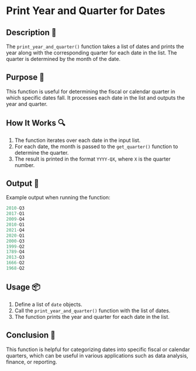 # Print Year and Quarter for Dates

## Description 📝

The `print_year_and_quarter()` function takes a list of dates and prints the year along with the corresponding quarter for each date in the list.
The quarter is determined by the month of the date.

## Purpose 🎯

This function is useful for determining the fiscal or calendar quarter in which specific dates fall.
It processes each date in the list and outputs the year and quarter.

## How It Works 🔍

1. The function iterates over each date in the input list.
2. For each date, the month is passed to the `get_quarter()` function to determine the quarter.
3. The result is printed in the format `YYYY-QX`, where `X` is the quarter number.

## Output 📜

Example output when running the function:

```python
2010-Q3
2017-Q1
2009-Q4
2010-Q1
2021-Q4
2020-Q1
2000-Q3
1999-Q2
1789-Q4
2013-Q3
1666-Q2
1968-Q2
```

## Usage 📦

1. Define a list of `date` objects.
2. Call the `print_year_and_quarter()` function with the list of dates.
3. The function prints the year and quarter for each date in the list.

## Conclusion 🚀

This function is helpful for categorizing dates into specific fiscal or calendar quarters, which can be useful in various applications such as data analysis, finance, or reporting.
